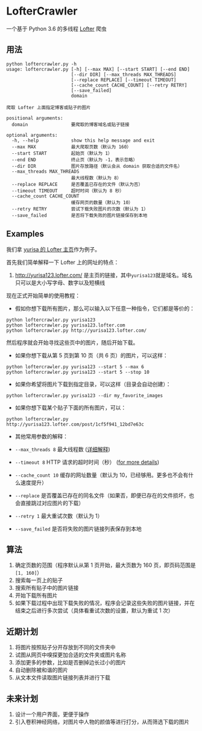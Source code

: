 # LofterCrawler

一个基于 Python 3.6 的多线程 [Lofter](http://www.lofter.com/) 爬虫

## 用法
```
python loftercrawler.py -h
usage: loftercrawler.py [-h] [--max MAX] [--start START] [--end END]
                        [--dir DIR] [--max_threads MAX_THREADS]
                        [--replace REPLACE] [--timeout TIMEOUT]
                        [--cache_count CACHE_COUNT] [--retry RETRY]
                        [--save_failed]
                        domain

爬取 Lofter 上面指定博客或贴子的图片

positional arguments:
  domain                要爬取的博客域名或贴子链接

optional arguments:
  -h, --help            show this help message and exit
  --max MAX             最大爬取页数（默认为 160）
  --start START         起始页（默认为 1）
  --end END             终止页（默认为 -1，表示忽略）
  --dir DIR             图片存放路径（默认会从 domain 获取合适的文件名）
  --max_threads MAX_THREADS
                        最大线程数（默认为 8）
  --replace REPLACE     是否覆盖已存在的文件（默认为否）
  --timeout TIMEOUT     超时时间（默认为 8 秒）
  --cache_count CACHE_COUNT
                        缓存网页的数量（默认为 10）
  --retry RETRY         尝试下载失败图片的次数（默认为 1）
  --save_failed         是否将下载失败的图片链接保存到本地
```

## Examples

我们拿 [yurisa 的 Lofter 主页](http://yurisa123.lofter.com/)作为例子。

首先我们简单解释一下 Lofter 上的网址的特点：

1. http://yurisa123.lofter.com/ 是主页的链接，其中`yurisa123`就是域名。域名只可以是大小写字母、数字以及短横线

现在正式开始简单的使用教程：

- 假如你想下载所有图片，那么可以输入以下任意一种指令，它们都是等价的：

```shell
python loftercrawler.py yurisa123
python loftercrawler.py yurisa123.lofter.com
python loftercrawler.py http://yurisa123.lofter.com/
```

然后程序就会开始寻找这些页中的图片，随后开始下载。

- 如果你想下载从第 5 页到第 10 页（共 6 页）的图片，可以这样：

```shell
python loftercrawler.py yurisa123 --start 5 --max 6
python loftercrawler.py yurisa123 --start 5 --stop 10
```

- 如果你希望将图片下载到指定目录，可以这样（目录会自动创建）：

```shell
python loftercrawler.py yurisa123 --dir my_favorite_images
```

- 如果你想下载某个贴子下面的所有图片，可以：

```shell
python loftercrawler.py http://yurisa123.lofter.com/post/1cf5f941_12bd7e63c
```

- 其他常用参数的解释：

- `--max_threads 8` 最大线程数 ([详细解释](https://docs.python.org/3.6/library/multiprocessing.html#using-a-pool-of-workers))

- `--timeout 8` HTTP 请求的超时时间（秒） ([for more details](http://docs.python-requests.org/en/master/user/advanced/#timeouts))

- `--cache_count 10` 缓存的网址数量（默认为 10，已经够用。更多也不会有什么速度提升）

- `--replace` 是否覆盖已存在的同名文件（如果否，即便已存在的文件损坏，也会直接跳过对应图片的下载）

- `--retry 1` 最大重试次数（默认为 1）

- `--save_failed` 是否将失败的图片链接列表保存到本地


## 算法

1. 确定页数的范围（程序默认从第 1 页开始，最大页数为 160 页，即页码范围是 `[1, 160]`）
1. 搜索每一页上的贴子
1. 搜索所有贴子中的图片链接
1. 开始下载所有图片
1. 如果下载过程中出现下载失败的情况，程序会记录这些失败的图片链接，并在结束之后进行多次尝试（具体看重试次数的设置，默认为重试 1 次）

## 近期计划

1. 将图片按照贴子分开存放到不同的文件夹中
1. 试图从网页中嗅探更加合适的文件夹或图片名称
1. 添加更多的参数，比如是否删掉边长过小的图片
1. 自动删除被和谐的图片
1. 从文本文件读取图片链接列表并进行下载

## 未来计划

1. 设计一个用户界面，更便于操作
1. 引入卷积神经网络，对图片中人物的颜值等进行打分，从而筛选下载的图片
